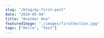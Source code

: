 ```yaml
---
slug: "/blog/my-first-post"
date: "2019-05-04"
title: "Another One"
featuredImage: "./images/firstSection.jpg"
tags: ["Hello", "Test"]
---
```

